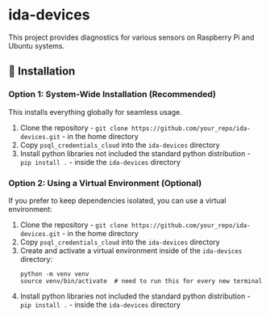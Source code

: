 # ida-devices

This project provides diagnostics for various sensors on Raspberry Pi and Ubuntu systems.

## 🚀 Installation

### **Option 1: System-Wide Installation (Recommended)**
This installs everything globally for seamless usage.

1. Clone the repository - `git clone https://github.com/your_repo/ida-devices.git` - in the home directory
2. Copy `psql_credentials_cloud` into the `ida-devices` directory
3. Install python libraries not included the standard python distribution - `pip install .` - inside the `ida-devices` directory

### **Option 2: Using a Virtual Environment (Optional)**
If you prefer to keep dependencies isolated, you can use a virtual environment:

1. Clone the repository - `git clone https://github.com/your_repo/ida-devices.git` - in the home directory
2. Copy `psql_credentials_cloud` into the `ida-devices` directory
3. Create and activate a virtual environment inside of the `ida-devices` directory:
   ```
   python -m venv venv
   source venv/bin/activate  # need to run this for every new terminal
   ```
4. Install python libraries not included the standard python distribution - `pip install .` - inside the `ida-devices` directory

